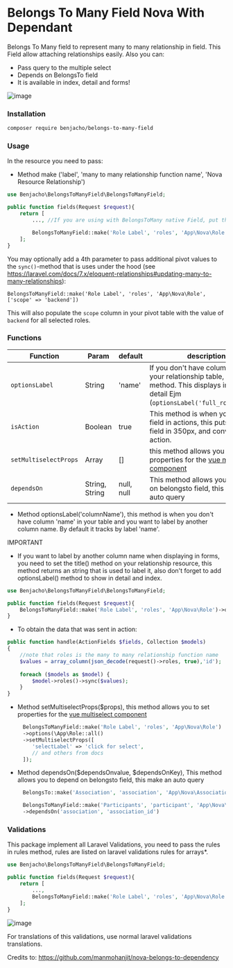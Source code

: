 # Belongs To Many Field Nova With Dependant

Belongs To Many field to represent many to many relationship in field. This Field allow attaching relationships easily. Also you can:

- Pass query to the multiple select
- Depends on BelongsTo field
- It is available in index, detail and forms!

![image](https://user-images.githubusercontent.com/11976865/54318738-46290000-45b5-11e9-8ea0-941adb4b79ba.png)


### Installation
```bash
composer require benjacho/belongs-to-many-field
```

### Usage


In the resource you need to pass:

- Method make ('label', 'many to many relationship function name', 'Nova Resource Relationship')

```php
use Benjacho\BelongsToManyField\BelongsToManyField;

public function fields(Request $request){
    return [
        ..., //If you are using with BelongsToMany native Field, put this field after

        BelongsToManyField::make('Role Label', 'roles', 'App\Nova\Role'),
    ];
}
```

You may optionally add a 4th parameter to pass additional pivot values to the `sync()`-method that is uses under the hood (see https://laravel.com/docs/7.x/eloquent-relationships#updating-many-to-many-relationships):

`BelongsToManyField::make('Role Label', 'roles', 'App\Nova\Role', ['scope' => 'backend'])`

This will also populate the `scope` column in your pivot table with the value of `backend` for all selected roles.

### Functions


| Function                      | Param          | default    | description                                                                                                                                                                  |
| ----------------------------- | --------------- | ---------- | ---------------------------------------------------------------------------------------------------------------------------------------------------------------------------- |
| `optionsLabel`                | String          | 'name'     | If you don't have column 'name' in your relationship table, use this method. This displays in index and detail Ejm (`optionsLabel('full_role_name')`).                                                                                                                  |
| `isAction`                    | Boolean         | true       | This method is when you need this field in actions, this puts height of field in 350px, and converts in action.                                                                                                                                        |
| `setMultiselectProps`         | Array           | []         | this method allows you to set properties for the [vue multiselect component](https://vue-multiselect.js.org/#sub-props)                                                                                                                            |
| `dependsOn`                   | String, String  | null, null | This method allows you to depend on belongsto field, this make an auto query                                                                                                 |

- Method optionsLabel('columnName'), this method is when you don't have column 'name' in your table and you want to label by another column name. By default it tracks by label 'name'.

IMPORTANT

- If you want to label by another column name when displaying in forms, you need to set the title() method on your relationship resource, this method returns an string that is used to label it, also don't forget to add optionsLabel() method to show in detail and index.


```php
use Benjacho\BelongsToManyField\BelongsToManyField;

public function fields(Request $request){
    BelongsToManyField::make('Role Label', 'roles', 'App\Nova\Role')->optionsLabel('full_role_name'),
}
```

- To obtain the data that was sent in action: 

```php
public function handle(ActionFields $fields, Collection $models)
{
    //note that roles is the many to many relationship function name
    $values = array_column(json_decode(request()->roles, true),'id');
    
    foreach ($models as $model) {
        $model->roles()->sync($values);
    }
}
```

- Method setMultiselectProps($props), this method allows you to set properties for the [vue multiselect component](https://vue-multiselect.js.org/#sub-props)

```php
     BelongsToManyField::make('Role Label', 'roles', 'App\Nova\Role')
     ->options(\App\Role::all()
     ->setMultiselectProps([
        'selectLabel' => 'click for select',
        // and others from docs
     ]);
```

- Method dependsOn($dependsOnvalue, $dependsOnKey), This method allows you to depend on belongsto field, this make an auto query

```php
     BelongsTo::make('Association', 'association', 'App\Nova\Association'),

     BelongsToManyField::make('Participants', 'participant', 'App\Nova\Participant')
     ->dependsOn('association', 'association_id')
```

### Validations
This package implement all Laravel Validations, you need to pass the rules in rules method, rules are listed on laravel validations rules for arrays*.

```php
use Benjacho\BelongsToManyField\BelongsToManyField;

public function fields(Request $request){
    return [
        ...,
        BelongsToManyField::make('Role Label', 'roles', 'App\Nova\Role')->relationModel(\App\User::class)->rules('required', 'min:1', 'max:5', 'size:3', new CustomRule),
    ];
}
```

![image](https://raw.githubusercontent.com/Benjacho/belongs-to-many-field-nova/master/validation.png)

For translations of this validations, use normal laravel validations translations.

Credits to: https://github.com/manmohanjit/nova-belongs-to-dependency
